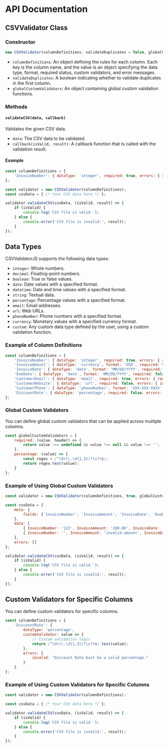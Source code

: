 
# API Documentation

## CSVValidator Class

### Constructor

```javascript
new CSVValidator(columnDefinitions, validateDuplicates = false, globalCustomValidators = {})
```

- `columnDefinitions`: An object defining the rules for each column. Each key is the column name, and the value is an object specifying the data type, format, required status, custom validators, and error messages.
- `validateDuplicates`: A boolean indicating whether to validate duplicates in the first column.
- `globalCustomValidators`: An object containing global custom validation functions.

### Methods

#### `validateCSV(data, callback)`

Validates the given CSV data.

- `data`: The CSV data to be validated.
- `callback(isValid, result)`: A callback function that is called with the validation result.

#### Example

```javascript
const columnDefinitions = {
    'InvoiceNumber': { dataType: 'integer', required: true, errors: { required: "Invoice Number is required.", invalid: "Invoice Number must be an integer." } }
};

const validator = new CSVValidator(columnDefinitions);
const csvData = { /* Your CSV data here */ };

validator.validateCSV(csvData, (isValid, result) => {
    if (isValid) {
        console.log('CSV file is valid.');
    } else {
        console.error('CSV file is invalid:', result);
    }
});
```

## Data Types

CSVValidatorJS supports the following data types:
- `integer`: Whole numbers.
- `decimal`: Floating-point numbers.
- `boolean`: True or false values.
- `date`: Date values with a specified format.
- `datetime`: Date and time values with a specified format.
- `string`: Textual data.
- `percentage`: Percentage values with a specified format.
- `email`: Email addresses.
- `url`: Web URLs.
- `phoneNumber`: Phone numbers with a specified format.
- `currency`: Monetary values with a specified currency format.
- `custom`: Any custom data type defined by the user, using a custom validation function.

### Example of Column Definitions

```javascript
const columnDefinitions = {
    'InvoiceNumber': { dataType: 'integer', required: true, errors: { required: "Invoice Number is required.", invalid: "Invoice Number must be an integer." } },
    'InvoiceAmount': { dataType: 'currency', format: 'USD', required: true, errors: { required: "Invoice Amount is required.", invalid: "Invoice Amount must be a valid currency amount." } },
    'InvoiceDate': { dataType: 'date', format: 'MM/DD/YYYY', required: true, errors: { required: "Invoice Date is required.", invalid: "Invoice Date must be a valid date (MM/DD/YYYY)." } },
    'DueDate': { dataType: 'date', format: 'MM/DD/YYYY', required: false, errors: { invalid: "Due Date must be a valid date (MM/DD/YYYY)." } },
    'CustomerEmail': { dataType: 'email', required: true, errors: { required: "Customer Email is required.", invalid: "Customer Email must be a valid email address." } },
    'CustomerWebsite': { dataType: 'url', required: false, errors: { invalid: "Customer Website must be a valid URL." } },
    'CustomerPhone': { dataType: 'phoneNumber', format: 'XXX-XXX-XXXX', required: false, errors: { invalid: "Customer Phone must be a valid phone number." } },
    'DiscountRate': { dataType: 'percentage', required: false, errors: { invalid: "Discount Rate must be a valid percentage." }, customValidator: value => /^\d+(\.\d{1,3})?\s?%$/.test(value) }
};
```

### Global Custom Validators

You can define global custom validators that can be applied across multiple columns.

```javascript
const globalCustomValidators = {
    required: (value, header) => {
        return value !== undefined && value !== null && value !== '';
    },
    percentage: (value) => {
        const regex = /^\d+(\.\d{1,3})?\s?%$/;
        return regex.test(value);
    }
};
```

### Example of Using Global Custom Validators

```javascript
const validator = new CSVValidator(columnDefinitions, true, globalCustomValidators);

const csvData = {
    meta: {
        fields: ['InvoiceNumber', 'InvoiceAmount', 'InvoiceDate', 'DueDate', 'CustomerEmail', 'CustomerWebsite', 'CustomerPhone', 'DiscountRate']
    },
    data: [
        { InvoiceNumber: '123', InvoiceAmount: '100.00', InvoiceDate: '12/31/2020', DueDate: '01/31/2021', CustomerEmail: 'test@example.com', CustomerWebsite: 'http://example.com', CustomerPhone: '123-456-7890', DiscountRate: '10%' },
        { InvoiceNumber: '', InvoiceAmount: 'invalid-amount', InvoiceDate: '31/12/2020', DueDate: '2021-01-31', CustomerEmail: 'invalid-email', CustomerWebsite: 'example.com', CustomerPhone: '1234567890', DiscountRate: '15.5%' }
    ],
    errors: []
};

validator.validateCSV(csvData, (isValid, result) => {
    if (isValid) {
        console.log('CSV file is valid.');
    } else {
        console.error('CSV file is invalid:', result);
    }
});
```

## Custom Validators for Specific Columns

You can define custom validators for specific columns.

```javascript
const columnDefinitions = {
    'DiscountRate': {
        dataType: 'percentage',
        customValidator: value => {
            // Custom validation logic
            return /^\d+(\.\d{1,3})?\s?%$/.test(value);
        },
        errors: {
            invalid: "Discount Rate must be a valid percentage."
        }
    }
};
```

### Example of Using Custom Validators for Specific Columns

```javascript
const validator = new CSVValidator(columnDefinitions);

const csvData = { /* Your CSV data here */ };

validator.validateCSV(csvData, (isValid, result) => {
    if (isValid) {
        console.log('CSV file is valid.');
    } else {
        console.error('CSV file is invalid:', result);
    }
});
```
